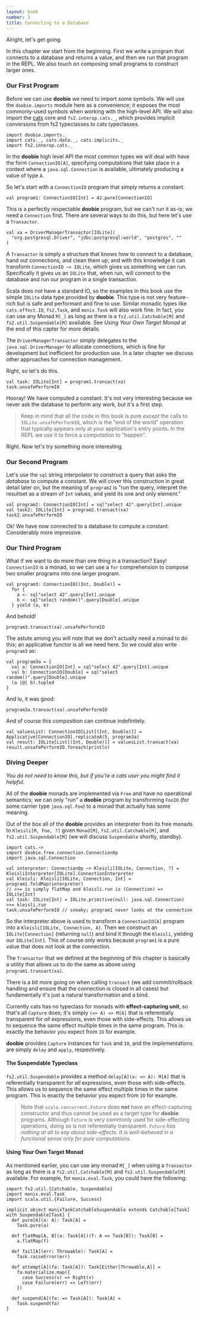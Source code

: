 ```yaml
---
layout: book
number: 3
title: Connecting to a Database
---
```


Alright, let's get going.

In this chapter we start from the beginning. First we write a program that connects to a database and returns a value, and then we run that program in the REPL. We also touch on composing small programs to construct larger ones.

### Our First Program

Before we can use **doobie** we need to import some symbols. We will use the `doobie.imports` module here as a convenience; it exposes the most commonly-used symbols when working with the high-level API. We will also import the
[cats](https://github.com/typelevel/cats) core and `fs2.interop.cats._`, which provides implicit conversions from fs2 typeclasses to cats typeclasses.

```tut:silent
import doobie.imports._
import cats._, cats.data._, cats.implicits._
import fs2.interop.cats._
```

In the **doobie** high level API the most common types we will deal with have the form `ConnectionIO[A]`, specifying computations that take place in a context where a `java.sql.Connection` is available, ultimately producing a value of type `A`.

So let's start with a `ConnectionIO` program that simply returns a constant.

```tut
val program1: ConnectionIO[Int] = 42.pure[ConnectionIO]
```

This is a perfectly respectable **doobie** program, but we can't run it as-is; we need a `Connection` first. There are several ways to do this, but here let's use a `Transactor`.

```tut:silent
val xa = DriverManagerTransactor[IOLite](
  "org.postgresql.Driver", "jdbc:postgresql:world", "postgres", ""
)
```

A `Transactor` is simply a structure that knows how to connect to a database, hand out connections, and clean them up; and with this knowledge it can transform `ConnectionIO ~> IOLite`, which gives us something we can run. Specifically it gives us an `IOLite` that, when run, will connect to the database and run our program in a single transaction.

Scala does not have a standard IO, so the examples in this book use the simple `IOLite` data type provided by **doobie**. This type is not very feature-rich but is safe and performant and fine to use. Similar monadic types like `cats.effect.IO`, `fs2.Task`, and `monix.Task` will also work fine.
In fact, you can use any Monad `M[_]` as long as there is a `fs2.util.Catchable[M]` and `fs2.util.Suspendable[M]` available. See *Using Your Own Target Monad* at the end of this capter for more details.

The `DriverManagerTransactor` simply delegates to the `java.sql.DriverManager` to allocate connections, which is fine for development but inefficient for production use. In a later chapter we discuss other approaches for connection management.

Right, so let's do this.

```tut
val task: IOLite[Int] = program1.transact(xa)
task.unsafePerformIO
```

Hooray! We have computed a constant. It's not very interesting because we never ask the database to perform any work, but it's a first step.

> Keep in mind that all the code in this book is pure *except* the calls to `IOLite.unsafePerformIO`, which is the "end of the world" operation that typically appears only at your application's entry points. In the REPL we use it to force a computation to "happen".

Right. Now let's try something more interesting.

### Our Second Program

Let's use the `sql` string interpolator to construct a query that asks the *database* to compute a constant. We will cover this construction in great detail later on, but the meaning of `program2` is "run the query, interpret the resultset as a stream of `Int` values, and yield its one and only element."

```tut
val program2: ConnectionIO[Int] = sql"select 42".query[Int].unique
val task2: IOLite[Int] = program2.transact(xa)
task2.unsafePerformIO
```

Ok! We have now connected to a database to compute a constant. Considerably more impressive.

### Our Third Program

What if we want to do more than one thing in a transaction? Easy! `ConnectionIO` is a monad, so we can use a `for` comprehension to compose two smaller programs into one larger program.

```tut:silent
val program3: ConnectionIO[(Int, Double)] =
  for {
    a <- sql"select 42".query[Int].unique
    b <- sql"select random()".query[Double].unique
  } yield (a, b)
```

And behold!

```tut
program3.transact(xa).unsafePerformIO
```

The astute among you will note that we don't actually need a monad to do this; an applicative functor is all we need here. So we could also write `program3` as:

```tut:silent
val program3a = {
  val a: ConnectionIO[Int] = sql"select 42".query[Int].unique
  val b: ConnectionIO[Double] = sql"select random()".query[Double].unique
  (a |@| b).tupled
}
```

And lo, it was good:

```tut
program3a.transact(xa).unsafePerformIO
```

And of course this composition can continue indefinitely.

```tut
val valuesList: ConnectionIO[List[(Int, Double)]] = Applicative[ConnectionIO].replicateA(5, program3a)
val result: IOLite[List[(Int, Double)]] = valuesList.transact(xa)
result.unsafePerformIO.foreach(println)
```

### Diving Deeper

*You do not need to know this, but if you're a cats user you might find it helpful.*

All of the **doobie** monads are implemented via `Free` and have no operational semantics; we can only "run" a **doobie** program by transforming `FooIO` (for some carrier type `java.sql.Foo`) to a monad that actually has some meaning.

Out of the box all of the **doobie** provides an interpreter from its free monads to `Kleisli[M, Foo, ?]` given `Monad[M]`, `fs2.util.Catchable[M]`, and `fs2.util.Suspendable[M]` (we will discuss `Suspendable` shortly, standby).

```tut
import cats.~>
import doobie.free.connection.ConnectionOp
import java.sql.Connection

val interpreter: ConnectionOp ~> Kleisli[IOLite, Connection, ?] = KleisliInterpreter[IOLite].ConnectionInterpreter
val kleisli: Kleisli[IOLite, Connection, Int] = program1.foldMap(interpreter)
// >>= is simply flatMap and kleisli.run is (Connection) => IOLite[Int]
val task: IOLite[Int] = IOLite.primitive(null: java.sql.Connection) >>= kleisli.run
task.unsafePerformIO // sneaky; program1 never looks at the connection
```

So the interpreter above is used to transform a `ConnectionIO[A]` program into a `Kleisli[IOLite, Connection, A]`. Then we construct an `IOLite[Connection]` (returning `null`) and bind it through the `Kleisli`, yielding our `IOLite[Int]`. This of course only works because `program1` is a pure value that does not look at the connection.

The `Transactor` that we defined at the beginning of this chapter is basically a utility that allows us to do the same as above using `program1.transact(xa)`.

There is a bit more going on when calling `transact` (we add commit/rollback handling and ensure that the connection is closed in all cases) but fundamentally it's just a natural transformation and a bind.

Currently cats has no typeclass for monads with **effect-capturing unit**, so that's all `Capture` does; it's simply `(=> A) => M[A]` that is referentially transparent for *all* expressions, even those with side-effects. This allows us to sequence the same effect multiple times in the same program. This is exactly the behavior you expect from `IO` for example.

**doobie** provides `Capture` instances for `Task` and `IO`, and the implementations are simply `delay` and `apply`, respectively.
#### The Suspendable Typeclass
`fs2.util.Suspendable` provides a method `delay[A](a: => A): M[A]` that is referentially transparent for *all* expressions, even those with side-effects. This allows us to sequence the same effect multiple times in the same program. This is exactly the behavior you expect from `IO` for example.

> Note that `scala.concurrent.Future` does **not** have an effect-capturing constructor and thus cannot be used as a target type for **doobie** programs. Although `Future` is very commonly used for side-effecting operations, doing so is not referentially transparent. *`Future` has nothing at all to say about side-effects. It is well-behaved in a functional sense only for pure computations.*

#### Using Your Own Target Monad
As mentioned earlier, you can use any monad `M[_]` when using a `Transactor` as long as there is a `fs2.util.Catchable[M]` and `fs2.util.Suspendable[M]` available. For example, for `monix.eval.Task`, you could have the following:

```tut:silent
import fs2.util.{Catchable, Suspendable}
import monix.eval.Task
import scala.util.{Failure, Success}

implicit object monixTaskCatchableSuspendable extends Catchable[Task] with Suspendable[Task] {
  def pure[A](a: A): Task[A] =
    Task.pure(a)

  def flatMap[A, B](a: Task[A])(f: A => Task[B]): Task[B] =
    a.flatMap(f)

  def fail[A](err: Throwable): Task[A] =
    Task.raiseError(err)

  def attempt[A](fa: Task[A]): Task[Either[Throwable,A]] =
    fa.materialize.map({
      case Success(v) => Right(v)
      case Failure(err) => Left(err)
    })

  def suspend[A](fa: => Task[A]): Task[A] =
    Task.suspend(fa)
}
```
